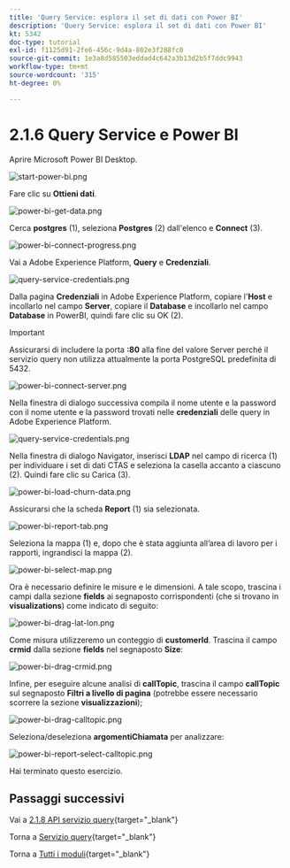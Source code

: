 ```yaml
---
title: 'Query Service: esplora il set di dati con Power BI'
description: 'Query Service: esplora il set di dati con Power BI'
kt: 5342
doc-type: tutorial
exl-id: f1125d91-2fe6-456c-9d4a-802e3f288fc0
source-git-commit: 1e3a8d585503eddad4c642a3b13d2b5f7ddc9943
workflow-type: tm+mt
source-wordcount: '315'
ht-degree: 0%

---
```


# 2.1.6 Query Service e Power BI

Aprire Microsoft Power BI Desktop.

![start-power-bi.png](./images/startpowerbi.png)

Fare clic su **Ottieni dati**.

![power-bi-get-data.png](./images/powerbigetdata.png)

Cerca **postgres** (1), seleziona **Postgres** (2) dall&#39;elenco e **Connect** (3).

![power-bi-connect-progress.png](./images/powerbiconnectprogress.png)

Vai a Adobe Experience Platform, **Query** e **Credenziali**.

![query-service-credentials.png](./images/queryservicecredentials.png)

Dalla pagina **Credenziali** in Adobe Experience Platform, copiare l&#39;**Host** e incollarlo nel campo **Server**, copiare il **Database** e incollarlo nel campo **Database** in PowerBI, quindi fare clic su OK (2).

>[!IMPORTANT]
>
>Assicurarsi di includere la porta **:80** alla fine del valore Server perché il servizio query non utilizza attualmente la porta PostgreSQL predefinita di 5432.

![power-bi-connect-server.png](./images/powerbiconnectserver.png)

Nella finestra di dialogo successiva compila il nome utente e la password con il nome utente e la password trovati nelle **credenziali** delle query in Adobe Experience Platform.

![query-service-credentials.png](./images/queryservicecredentials.png)

Nella finestra di dialogo Navigator, inserisci **LDAP** nel campo di ricerca (1) per individuare i set di dati CTAS e seleziona la casella accanto a ciascuno (2). Quindi fare clic su Carica (3).

![power-bi-load-churn-data.png](./images/powerbiloadchurndata.png)

Assicurarsi che la scheda **Report** (1) sia selezionata.

![power-bi-report-tab.png](./images/powerbireporttab.png)

Seleziona la mappa (1) e, dopo che è stata aggiunta all’area di lavoro per i rapporti, ingrandisci la mappa (2).

![power-bi-select-map.png](./images/powerbiselectmap.png)

Ora è necessario definire le misure e le dimensioni. A tale scopo, trascina i campi dalla sezione **fields** ai segnaposto corrispondenti (che si trovano in **visualizations**) come indicato di seguito:

![power-bi-drag-lat-lon.png](./images/powerbidraglatlon.png)

Come misura utilizzeremo un conteggio di **customerId**. Trascina il campo **crmid** dalla sezione **fields** nel segnaposto **Size**:

![power-bi-drag-crmid.png](./images/powerbidragcrmid.png)

Infine, per eseguire alcune analisi di **callTopic**, trascina il campo **callTopic** sul segnaposto **Filtri a livello di pagina** (potrebbe essere necessario scorrere la sezione **visualizzazioni**);

![power-bi-drag-calltopic.png](./images/powerbidragcalltopic.png)

Seleziona/deseleziona **argomentiChiamata** per analizzare:

![power-bi-report-select-calltopic.png](./images/powerbireportselectcalltopic.png)

Hai terminato questo esercizio.

## Passaggi successivi

Vai a [2.1.8 API servizio query](./ex8.md){target="_blank"}

Torna a [Servizio query](./query-service.md){target="_blank"}

Torna a [Tutti i moduli](./../../../../overview.md){target="_blank"}
